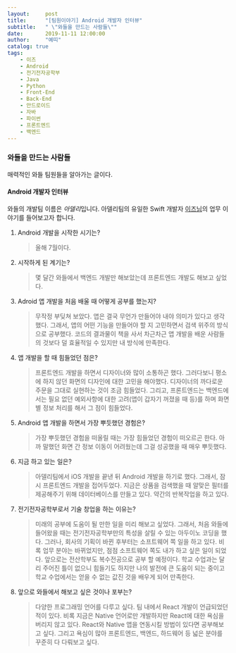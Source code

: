 ```yaml
---
layout:     post
title:      "[팀원이야기] Android 개발자 인터뷰"
subtitle:   " \"와들을 만드는 사람들\""
date:       2019-11-11 12:00:00
author:     "예띠"
catalog: true
tags:
    - 이즈
    - Android
    - 전기전자공학부
    - Java
    - Python
    - Front-End
    - Back-End
    - 안드로이드
    - 자바
    - 파이썬
    - 프론트엔드
    - 백엔드
---
```


### 와들을 만드는 사람들

매력적인 와들 팀원들을 알아가는 글이다.

#### Android 개발자 인터뷰
와들의 개발팀 이름은 *아델리*입니다. 아델리팀의 유일한 Swift 개발자 [이즈님](mailto:jungeun@waddlelab.com)의 업무 이야기를 들어보고자 합니다.  

1.	Android 개발을 시작한 시기는?
    > 올해 7월이다.

2.	시작하게 된 계기는?
    > 몇 달간 와들에서 백엔드 개발만 해보았는데 프론트엔드 개발도 해보고 싶었다.

3.	Adroid 앱 개발을 처음 배울 때 어떻게 공부를 했는지?
    > 무작정 부딪쳐 보았다. 앱은 결국 무언가 만들어야 내야 의미가 있다고 생각했다. 그래서, 앱의 어떤 기능을 만들어야 할 지 고민하면서 검색 위주의 방식으로 공부했다. 코드의 결과물이 책을 사서 차근차근 앱 개발을 배운 사람들의 것보다 덜 효율적일 수 있지만 내 방식에 만족한다.

4.	앱 개발을 할 때 힘들었던 점은?
    > 프론트엔드 개발을 하면서 디자이너와 많이 소통하곤 했다. 그러다보니 평소에 하지 않던 화면의 디자인에 대한 고민을 해야했다. 디자이너의 까다로운 주문을 그대로 실현하는 것이 조금 힘들었다. 그리고, 프론트엔드는 백엔드에서는 필요 없던 예외사항에 대한 고려(앱이 갑자기 꺼졌을 때 등)를 하며 화면 별 정보 처리를 해서 그 점이 힘들었다.

5. Android 앱 개발을 하면서 가장 뿌듯했던 경험은?
    > 가장 뿌듯했던 경험을 떠올릴 때는 가장 힘들었던 경험이 떠오르곤 한다. 아까 말했던 화면 간 정보 이동이 어려웠는데 그걸 성공했을 때 매우 뿌듯했다.

6.	지금 하고 있는 일은?
    > 아델리팀에서 iOS 개발을 끝낸 뒤 Android 개발을 하기로 했다. 그래서, 잠시 프론트엔드 개발을 접어두었다. 지금은 상품을 검색했을 때 알맞은 필터를 제공해주기 위해 데이터베이스를 만들고 있다. 약간의 반복작업을 하고 있다.

7.	전기전자공학부로서 기술 창업을 하는 이유는?
    > 미래의 공부에 도움이 될 만한 일을 미리 해보고 싶었다. 그래서, 처음 와들에 들어왔을 때는 전기전자공학부만의 특성을 살릴 수 있는 아두이노 코딩을 했다. 그러나, 회사의 기획이 바뀐 후부터는 소프트웨어 쪽 일을 하고 있다. 비록 업무 분야는 바뀌었지만, 점점 소프트웨어 쪽도 내가 하고 싶은 일이 되었다. 앞으로는 전산학부도 복수전공으로 공부 할 예정이다. 학교 수업과는 달리 주어진 틀이 없으니 힘들기도 하지만 나의 발전에 큰 도움이 되는 중이고 학교 수업에서는 얻을 수 없는 값진 것을 배우게 되어 만족한다.

8.	앞으로 와들에서 해보고 싶은 것이나 포부는?
    > 다양한 프로그래밍 언어를 다루고 싶다. 팀 내에서 React 개발이 언급되었던 적이 있다. 비록 지금은 Native 언어로만 개발하지만 React에 대한 욕심을 버리지 않고 있다. React와 Native 앱을 연동시킬 방법이 있다면 공부해보고 싶다. 그리고 욕심이 많아 프론트엔드, 백엔드, 하드웨어 등 넓은 분야를 꾸준히 다 다뤄보고 싶다.
